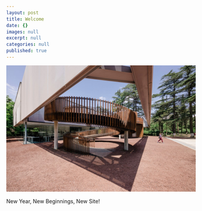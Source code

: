```yaml
---
layout: post
title: Welcome
date: {}
images: null
excerpt: null
categories: null
published: true
---
```



![19679105_1362118153844061_4269301735498166812_o.jpg](/_posts/19679105_1362118153844061_4269301735498166812_o.jpg)

New Year, New Beginnings, New Site!
